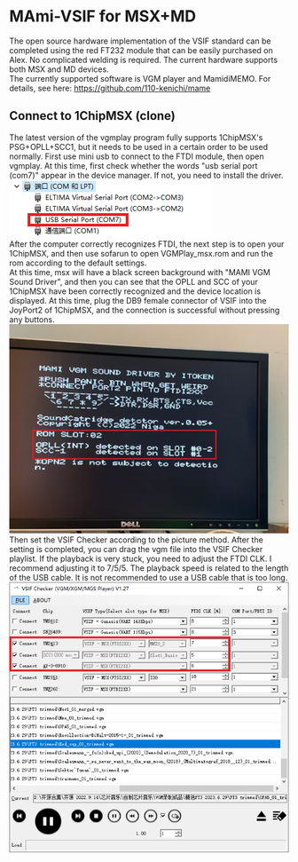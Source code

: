 # MAmi-VSIF for MSX+MD
 The open source hardware implementation of the VSIF standard can be completed using the red FT232 module that can be easily purchased on Alex. No complicated welding is required. The current hardware supports both MSX and MD devices.    
 The currently supported software is VGM player and MamidiMEMO. For details, see here: https://github.com/110-kenichi/mame  
## Connect to 1ChipMSX (clone)  
The latest version of the vgmplay program fully supports 1ChipMSX's PSG+OPLL+SCC1, but it needs to be used in a certain order to be used normally. First use mini usb to connect to the FTDI module, then open vgmplay. At this time, first check whether the words "usb serial port (com7)" appear in the device manager. If not, you need to install the driver.  
![image](https://github.com/denjhang/MAmi-VSIF-for-MSX-MD/blob/main/Setting/COM%20Port.png)  
After the computer correctly recognizes FTDI, the next step is to open your 1ChipMSX, and then use sofarun to open VGMPlay_msx.rom and run the rom according to the default settings.  
At this time, msx will have a black screen background with "MAMI VGM Sound Driver", and then you can see that the OPLL and SCC of your 1ChipMSX have been correctly recognized and the device location is displayed. At this time, plug the DB9 female connector of VSIF into the JoyPort2 of 1ChipMSX, and the connection is successful without pressing any buttons.  
![image](https://github.com/denjhang/MAmi-VSIF-for-MSX-MD/blob/main/Setting/OCM%20Screen.png)  
Then set the VSIF Checker according to the picture method. After the setting is completed, you can drag the vgm file into the VSIF Checker playlist. If the playback is very stuck, you need to adjust the FTDI CLK. I recommend adjusting it to 7/5/5. The playback speed is related to the length of the USB cable. It is not recommended to use a USB cable that is too long.  
![image](https://github.com/denjhang/MAmi-VSIF-for-MSX-MD/blob/main/Setting/1ChipMSX%20Setting1.png)    
